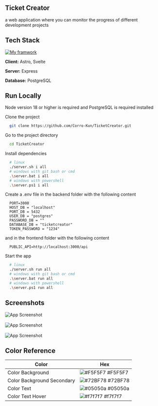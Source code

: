 ## Ticket Creator

a web application where you can monitor the progress of different development projects


## Tech Stack

[![My framwork](https://skillicons.dev/icons?i=astro,svelte,express,postgres)]()

**Client:** Astro, Svelte

**Server:** Express

**Database:** PostgreSQL

## Run Locally

Node version 18 or higher is required and PostgreSQL is required installed

Clone the project

```bash
  git clone https://github.com/Corro-Kun/TicketCreator.git
```

Go to the project directory

```bash
  cd TicketCreator
```

Install dependencies

```bash
  # linux
  ./server.sh i all
  # windows with git bash or cmd
  .\server.bat i all
  # windows with powershell
  .\server.ps1 i all
```

Create a .env file in the backend folder with the following content

```env
  PORT=3000
  HOST_DB = "localhost"
  PORT_DB = 5432
  USER_DB = "postgres"
  PASSWORD_DB = ""
  DATABASE_DB = "ticketcreator"
  TOKEN_PASSWORD = "1234"
```

and in the frontend folder with the following content

```env
  PUBLIC_API=http://localhost:3000/api
```

Start the app

```bash
  # linux
  ./server.sh run all
  # windows with git bash or cmd
  .\server.bat run all
  # windows with powershell
  .\server.ps1 run all
```

## Screenshots

<img src="https://res.cloudinary.com/daqrkk4sr/image/upload/f_auto,q_auto/zkipbfm4asusoec1ffsy" alt="App Screenshot">
<br>
<br>
<img src="https://res.cloudinary.com/daqrkk4sr/image/upload/f_auto,q_auto/niegcowhhsramppjymup" alt="App Screenshot">
<br>
<br>
<img src="https://res.cloudinary.com/daqrkk4sr/image/upload/f_auto,q_auto/imafj11e7rkug3zcssq4" alt="App Screenshot">

## Color Reference

| Color             | Hex                                                                |
| ----------------- | ------------------------------------------------------------------ |
| Color Background | ![#F5F5F7](https://via.placeholder.com/10/F5F5F7?text=+) #F5F5F7 |
| Color Background Secondary | ![#72BF78](https://via.placeholder.com/10/72BF78?text=+) #72BF78 |
| Color Text | ![#05050a](https://via.placeholder.com/10/05050a?text=+) #05050a |
| Color Text Hover | ![#f7f7f7](https://via.placeholder.com/10/f7f7f7?text=+) #f7f7f7 |
